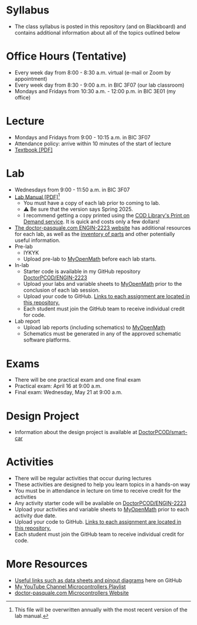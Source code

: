 # Syllabus

- The class syllabus is posted in this repository (and on Blackboard) and contains additional information about all of the topics outlined below

# Office Hours (Tentative)

- Every week day from 8:00 - 8:30 a.m. virtual (e-mail or Zoom by appointment)
- Every week day from 8:30 - 9:00 a.m. in BIC 3F07 (our lab classroom)
- Mondays and Fridays from 10:30 a.m. - 12:00 p.m. in BIC 3E01 (my office)

# Lecture

- Mondays and Fridays from 9:00 - 10:15 a.m. in BIC 3F07
- Attendance policy: arrive within 10 minutes of the start of lecture
- [Textbook [PDF]](https://doctor-pasquale.com/wp-content/uploads/2021/02/The-Yellow-Book.pdf)

# Lab

- Wednesdays from 9:00 - 11:50 a.m. in BIC 3F07
- [Lab Manual [PDF]](https://doctor-pasquale.com/wp-content/uploads/2023/05/ENGIN-2223-Lab-Manual.pdf)[^1]
  - You must have a copy of each lab prior to coming to lab.
  - ⚠️ Be sure that the version says Spring 2025.
  - I recommend getting a copy printed using the [COD Library's Print on Demand service](https://library.cod.edu/pod). It is quick and costs only a few dollars!
- [The doctor-pasquale.com ENGIN-2223 website](https://doctor-pasquale.com/engin-2223/) has additional resources for each lab, as well as the [inventory of parts](https://doctor-pasquale.com/inventory/) and other potentially useful information.
- Pre-lab
  - IYKYK
  - Upload pre-lab to [MyOpenMath](https://www.myopenmath.com) before each lab starts.
- In-lab
  - Starter code is available in my GitHub repository [DoctorPCOD/ENGIN-2223](../ENGIN-2223)
  - Upload your labs and variable sheets to [MyOpenMath](https://www.myopenmath.com) prior to the conclusion of each lab session.
  - Upload your code to GitHub. [Links to each assignment are located in this repository.](github-submission-links.md)
  - Each student must join the GitHub team to receive individual credit for code.
- Lab report
  - Upload lab reports (including schematics) to [MyOpenMath](https://www.myopenmath.com)
  - Schematics must be generated in any of the approved schematic software platforms.

[^1]: This file will be overwritten annually with the most recent version of the lab manual.

# Exams

- There will be one practical exam and one final exam
- Practical exam: April 16 at 9:00 a.m.
- Final exam: Wednesday, May 21 at 9:00 a.m.

# Design Project

- Information about the design project is available at [DoctorPCOD/smart-car](../smart-car)

# Activities

- There will be regular activities that occur during lectures
- These activities are designed to help you learn topics in a hands-on way
- You must be in attendance in lecture on time to receive credit for the activities
- Any activity starter code will be available on [DoctorPCOD/ENGIN-2223](../ENGIN-2223)
- Upload your activities and variable sheets to [MyOpenMath](https://www.myopenmath.com) prior to each activity due date.
- Upload your code to GitHub. [Links to each assignment are located in this repository.](github-submission-links.md)
- Each student must join the GitHub team to receive individual credit for code.

# More Resources

- [Useful links such as data sheets and pinout diagrams](../resources.md) here on GitHub
- [My YouTube Channel Microcontrollers Playlist](https://www.youtube.com/playlist?list=PLo9WFV9pBhDtbcmTBeia_KIwWqLGu44GF)
- [doctor-pasquale.com Microcontrollers Website](https://doctor-pasquale.com/engin-2223/)
